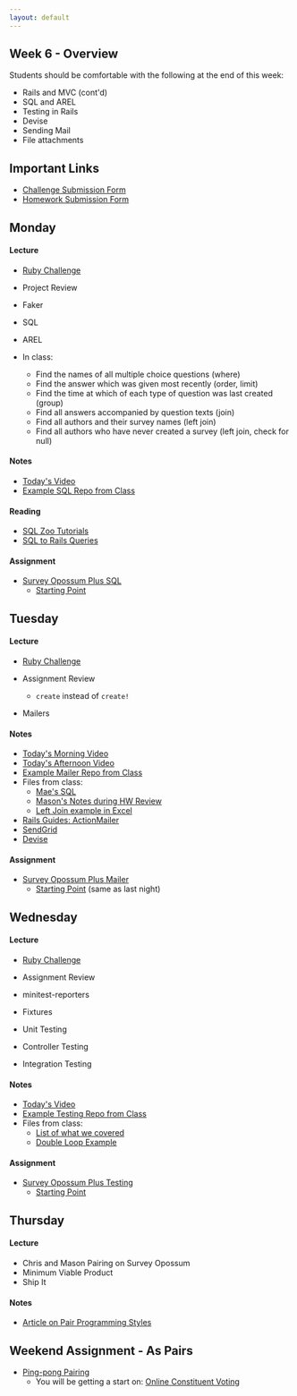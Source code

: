 ```yaml
---
layout: default
---
```


## Week 6 - Overview

Students should be comfortable with the following at the end of this week:

* Rails and MVC (cont'd)
* SQL and AREL
* Testing in Rails
* Devise
* Sending Mail
* File attachments

## Important Links

* [Challenge Submission Form](http://goo.gl/forms/fpcxQCtEqs)
* [Homework Submission Form](https://docs.google.com/forms/d/1lddv00AYx4z9ugJBYv1v2RG_JuMUpWEYPYjQGdCVdgQ/viewform?c=0&w=1)


## Monday

#### Lecture

* [Ruby Challenge](https://github.com/masonfmatthews/rails_assignments/blob/master/challenges/hash_challenge.rb)
* Project Review

* Faker
* SQL
* AREL

* In class:
  * Find the names of all multiple choice questions (where)
  * Find the answer which was given most recently (order, limit)
  * Find the time at which of each type of question was last created (group)
  * Find all answers accompanied by question texts (join)
  * Find all authors and their survey names (left join)
  * Find all authors who have never created a survey (left join, check for null)

#### Notes

* [Today's Video](https://www.youtube.com/watch?v=xJ7lYvRY_4w)
* [Example SQL Repo from Class](https://github.com/tiyd-rails-2015-01/survey_goat_example)

#### Reading

* [SQL Zoo Tutorials](http://sqlzoo.net/wiki/Main_Page)
* [SQL to Rails Queries](http://guides.rubyonrails.org/v3.2.13/active_record_querying.html)

#### Assignment

* [Survey Opossum Plus SQL](https://github.com/tiyd-rails-2015-01/survey_opossum_plus_sql)
  * [Starting Point](https://github.com/SurveyGoat/survey_goat)


## Tuesday

#### Lecture

* [Ruby Challenge](https://github.com/masonfmatthews/rails_assignments/blob/master/challenges/enumerable_challenge.rb)
* Assignment Review
  * `create` instead of `create!`

* Mailers

#### Notes

* [Today's Morning Video](http://youtu.be/Tds2ZWkmfHU)
* [Today's Afternoon Video](http://youtu.be/3EtcF_Av4YE)
* [Example Mailer Repo from Class](https://github.com/tiyd-rails-2015-01/mailer_example)
* Files from class:
  * [Mae's SQL](w6-2/mae.rb)
  * [Mason's Notes during HW Review](w6-2/sql_example.rb)
  * [Left Join example in Excel](w6-2/left_join.xlsx)
* [Rails Guides: ActionMailer](http://guides.rubyonrails.org/action_mailer_basics.html)
* [SendGrid](https://addons.heroku.com/sendgrid?utm_campaign=category&utm_medium=dashboard&utm_source=addons)
* [Devise](https://github.com/plataformatec/devise)

#### Assignment

* [Survey Opossum Plus Mailer](https://github.com/tiyd-rails-2015-01/survey_opossum_plus_mailer)
  * [Starting Point](https://github.com/SurveyGoat/survey_goat) (same as last night)


## Wednesday

#### Lecture

* [Ruby Challenge](https://github.com/masonfmatthews/rails_assignments/blob/master/challenges/double_loop_challenge.rb)
* Assignment Review

* minitest-reporters
* Fixtures
* Unit Testing
* Controller Testing
* Integration Testing

#### Notes

* [Today's Video](http://youtu.be/_TwDgO0aQ7s)
* [Example Testing Repo from Class](https://github.com/tiyd-rails-2015-01/testing_example)
* Files from class:
  * [List of what we covered](https://github.com/tiyd-rails-2015-01/testing_example/test_types.md)
  * [Double Loop Example](w6-3/double_loop.xlsx)

#### Assignment

* [Survey Opossum Plus Testing](https://github.com/tiyd-rails-2015-01/survey_opossum_plus_testing)
  * [Starting Point](https://github.com/tiyd-rails-2015-01/survey_testing_starting_point)


## Thursday

#### Lecture

* Chris and Mason Pairing on Survey Opossum
* Minimum Viable Product
* Ship It

#### Notes

* [Article on Pair Programming Styles](http://articles.coreyhaines.com/posts/thoughts-on-pair-programming/)


## Weekend Assignment - As Pairs

* [Ping-pong Pairing](https://github.com/tiyd-rails-2015-01/ping_pong_pairing)
  * You will be getting a start on: [Online Constituent Voting](https://github.com/tiyd-rails-2015-01/online_voting)


<!--
Still haven't done:


* [Ruby Challenge](https://github.com/masonfmatthews/rails_assignments/blob/master/challenges/optional_parameters_challenge.rb)
* Assignment Review
* Paperclip ; Amazon S3 ; SimpleForm
* [SimpleForm](https://github.com/plataformatec/simple_form)

* [Other ruby frameworks](https://blog.engineyard.com/2015/life-beyond-rails-brief-look-alternate-web-frameworks-ruby)

* Devise?
* Indices
* Capybara
* Human Learning: Technical Debt
* [Which IDE do Rubyists use?](http://www.sitepoint.com/ides-rubyists-use/?utm_source=rubyweekly&utm_medium=email)

* [Merging Apps and Heroku Deployments](https://github.com/masonfmatthews/rails_assignments/tree/master/assignments/heroku_deployments) - AS PAIRS

* [Student Awards](https://github.com/masonfmatthews/rails_assignments/tree/master/assignments/student_awards)

* [Rails Testing and Coverage](https://github.com/masonfmatthews/rails_assignments/tree/master/assignments/rails_testing_and_coverage)

* https://www.ruby-toolbox.com

* http://mislav.uniqpath.com/poignant-guide/

* Polymorphism?
* Single Table Inheritance?
* "Refactoring"

* scoped associations
<!--
class Item < ActiveRecord::Base
  has_many :orders do
    def for_user(user_id)
      where(user_id: user_id)
    end
  end
end

Item.first.orders.for_user(current_user)

* Coverage (simplecov)
* Exercise: Write a test on your last night's homework and add simplecov

* How to Google
* Rebuilding!  Software development is a "wicked" problem
* Multi-tenancy discussion
* Fixtures
* Class variables - DON'T
* Just saying: you can return objects when true/false is expected
* Trying to change an array in an outer scope inside a called function.
-->
